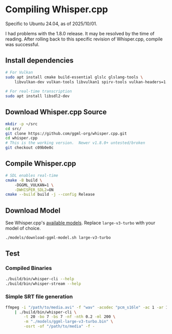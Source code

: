 # Compiling Whisper.cpp
Specific to Ubuntu 24.04, as of 2025/10/01.

I had problems with the 1.8.0 release.  It may be resolved by the time of reading.  After rolling back to this specific revision of Whisper.cpp, compile was successful.

## Install dependencies
```sh
# For Vulkan
sudo apt install cmake build-essential glslc glslang-tools \
    libvulkan-dev vulkan-tools libvulkan1 spirv-tools vulkan-headers=1.3.275*
    
# For real-time transcription
sudo apt install libsdl2-dev
```

## Download Whisper.cpp Source
```sh
mkdir -p ~/src
cd src/
git clone https://github.com/ggml-org/whisper.cpp.git
cd whisper.cpp
# This is the working version.  Newer v1.8.0+ untested/broken
git checkout c09b0e0c
```

## Compile Whisper.cpp
```sh
# SDL enables real-time
cmake -B build \ 
    -DGGML_VULKAN=1 \
	-DWHISPER_SDL2=ON
cmake --build build -j --config Release
```

## Download Model
See Whisper.cpp's [available models](https://github.com/ggml-org/whisper.cpp/blob/master/README.md#more-audio-samples).  Replace `large-v3-turbo` with your model of choice.
```sh
./models/download-ggml-model.sh large-v3-turbo
```


## Test
### Compiled Binaries
```sh
./build/bin/whisper-cli --help
./build/bin/whisper-stream --help
```

### Simple SRT file generation
```sh
ffmpeg -i "/path/to/media.avi" -f "wav" -acodec "pcm_s16le" -ac 1 -ar 16000 - \
	| ./build/bin/whisper-cli \
		-t 20 -bo 7 -bs 7 -nf -nth 0.2 -ml 200 \
		-m "./models/ggml-large-v3-turbo.bin" \
		-osrt -of "/path/to/media" -f -
```
